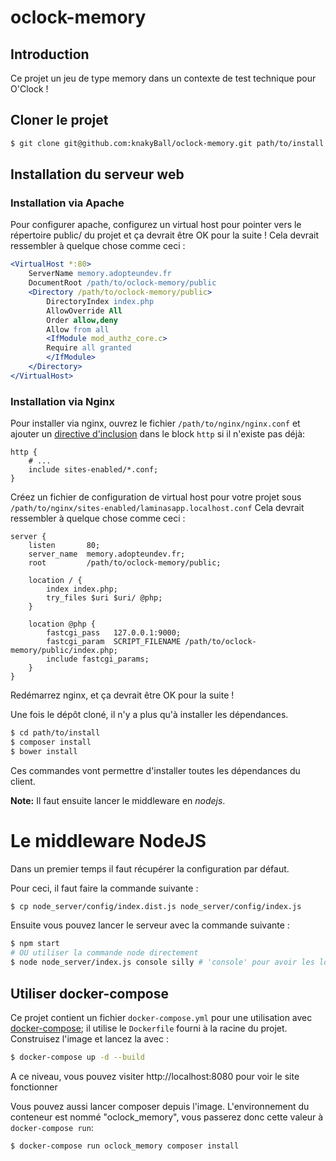 # oclock-memory

## Introduction

Ce projet un jeu de type memory dans un contexte de test technique pour O'Clock !

## Cloner le projet
```bash
$ git clone git@github.com:knakyBall/oclock-memory.git path/to/install
```

## Installation du serveur web

### Installation via Apache


Pour configurer apache, configurez un virtual host pour pointer vers le répertoire public/ du
projet et ça devrait être OK pour la suite ! Cela devrait ressembler à quelque chose comme ceci :

```apache
<VirtualHost *:80>
    ServerName memory.adopteundev.fr
    DocumentRoot /path/to/oclock-memory/public
    <Directory /path/to/oclock-memory/public>
        DirectoryIndex index.php
        AllowOverride All
        Order allow,deny
        Allow from all
        <IfModule mod_authz_core.c>
        Require all granted
        </IfModule>
    </Directory>
</VirtualHost>
```

### Installation via Nginx

Pour installer via nginx, ouvrez le fichier `/path/to/nginx/nginx.conf` et ajouter un
[directive d'inclusion](http://nginx.org/en/docs/ngx_core_module.html#include) dans le block `http` si il n'existe pas déjà:

```nginx
http {
    # ...
    include sites-enabled/*.conf;
}
```

Créez un fichier de configuration de virtual host pour votre projet sous `/path/to/nginx/sites-enabled/laminasapp.localhost.conf`
Cela devrait ressembler à quelque chose comme ceci :

```nginx
server {
    listen       80;
    server_name  memory.adopteundev.fr;
    root         /path/to/oclock-memory/public;

    location / {
        index index.php;
        try_files $uri $uri/ @php;
    }

    location @php {
        fastcgi_pass   127.0.0.1:9000;
        fastcgi_param  SCRIPT_FILENAME /path/to/oclock-memory/public/index.php;
        include fastcgi_params;
    }
}
```

Redémarrez nginx, et ça devrait être OK pour la suite !

Une fois le dépôt cloné, il n'y a plus qu'à installer les dépendances.

```bash
$ cd path/to/install
$ composer install
$ bower install
```

Ces commandes vont permettre d'installer toutes les dépendances du client.

**Note:** Il faut ensuite lancer le middleware en *nodejs*.

# Le middleware NodeJS
Dans un premier temps il faut récupérer la configuration par défaut.

Pour ceci, il faut faire la commande suivante :
```bash
$ cp node_server/config/index.dist.js node_server/config/index.js
```

Ensuite vous pouvez lancer le serveur avec la commande suivante :
```bash
$ npm start
# OU utiliser la commande node directement
$ node node_server/index.js console silly # 'console' pour avoir les logs et 'silly' pour le niveau de logs
```

## Utiliser docker-compose

Ce projet contient un fichier `docker-compose.yml` pour une utilisation avec
[docker-compose](https://docs.docker.com/compose/); il utilise le `Dockerfile`
 fourni à la racine du projet. 
 Construisez l'image et lancez la avec :

```bash
$ docker-compose up -d --build
```

A ce niveau, vous pouvez visiter http://localhost:8080 pour voir le site fonctionner

Vous pouvez aussi lancer composer depuis l'image. L'environnement du conteneur est nommé
"oclock_memory", vous passerez donc cette valeur à `docker-compose run`:

```bash
$ docker-compose run oclock_memory composer install
```
